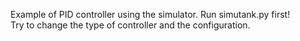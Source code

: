 Example of PID controller using the simulator. Run simutank.py first!  
Try to change the type of controller and the configuration.
